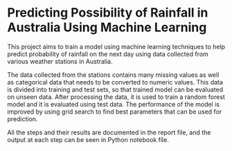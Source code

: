 # Predicting Possibility of Rainfall in Australia Using Machine Learning

This project aims to train a model using machine learning techniques to help predict probability of rainfall on the next day using data collected from various weather stations in Australia.

The data collected from the stations contains many missing values as well as categorical data that needs to be converted to numeric values. This data is divided into training and test sets, so that trained model can be evaluated on unseen data. After processing the data, it is used to train a random forest model and it is evaluated using test data. The performance of the model is improved by using grid search to find best parameters that can be used for prediction.

All the steps and their results are documented in the report file, and the output at each step can be seen in Python notebook file.
